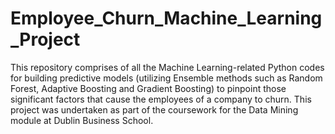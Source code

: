 # Employee_Churn_Machine_Learning_Project
This repository comprises of all the Machine Learning-related Python codes for building predictive models (utilizing Ensemble methods such as Random Forest, Adaptive Boosting and Gradient Boosting) to pinpoint those significant factors that cause the employees of a company to churn. This project was undertaken as part of the coursework for the Data Mining module at Dublin Business School. 
